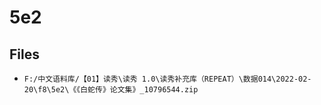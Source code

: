# 5e2

## Files

- `F:/中文语料库/【01】读秀\读秀 1.0\读秀补充库（REPEAT）\数据014\2022-02-20\f8\5e2\《《白蛇传》论文集》_10796544.zip`
